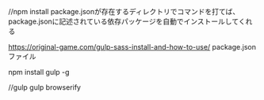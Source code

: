 //npm install
package.jsonが存在するディレクトリでコマンドを打てば、package.jsonに記述されている依存パッケージを自動でインストールしてくれる


https://original-game.com/gulp-sass-install-and-how-to-use/
package.jsonファイル

npm install gulp -g


//gulp
 gulp browserify
